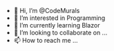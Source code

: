 - 👋 Hi, I’m @CodeMurals
- 👀 I’m interested in Programming
- 🌱 I’m currently learning Blazor
- 💞️ I’m looking to collaborate on ...
- 📫 How to reach me ...

<!---
CodeMurals/CodeMurals is a ✨ special ✨ repository because its `README.md` (this file) appears on your GitHub profile.
You can click the Preview link to take a look at your changes.
--->
